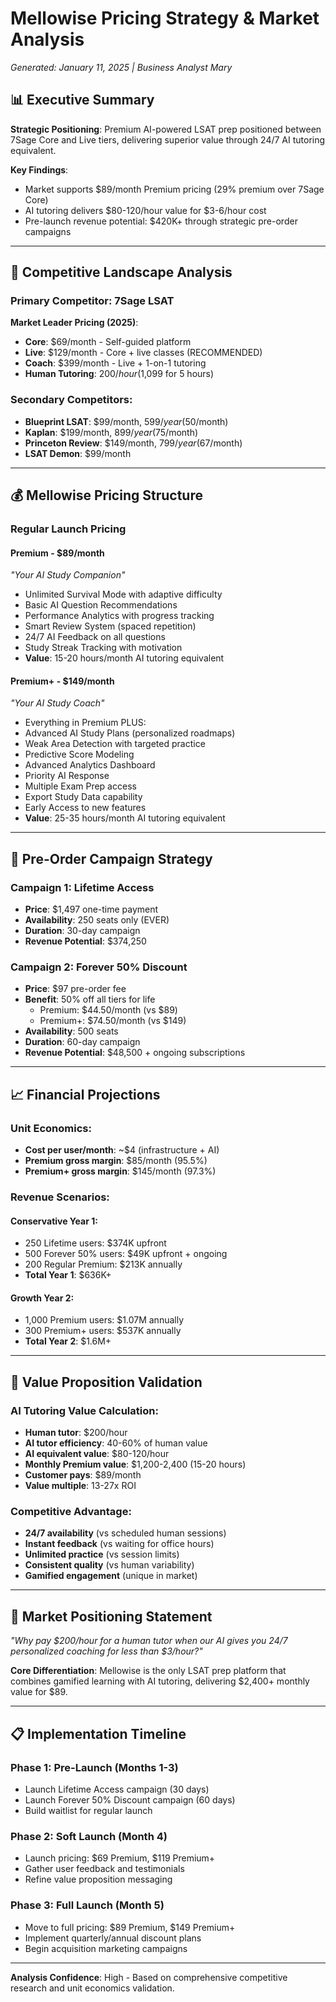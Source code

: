 # Mellowise Pricing Strategy & Market Analysis

*Generated: January 11, 2025 | Business Analyst Mary*

## 📊 Executive Summary

**Strategic Positioning**: Premium AI-powered LSAT prep positioned between 7Sage Core and Live tiers, delivering superior value through 24/7 AI tutoring equivalent.

**Key Findings**:
- Market supports $89/month Premium pricing (29% premium over 7Sage Core)
- AI tutoring delivers $80-120/hour value for $3-6/hour cost
- Pre-launch revenue potential: $420K+ through strategic pre-order campaigns

---

## 🎯 Competitive Landscape Analysis

### Primary Competitor: 7Sage LSAT
**Market Leader Pricing (2025)**:
- **Core**: $69/month - Self-guided platform
- **Live**: $129/month - Core + live classes (RECOMMENDED)
- **Coach**: $399/month - Live + 1-on-1 tutoring
- **Human Tutoring**: $200/hour ($1,099 for 5 hours)

### Secondary Competitors:
- **Blueprint LSAT**: $99/month, $599/year ($50/month)
- **Kaplan**: $199/month, $899/year ($75/month)
- **Princeton Review**: $149/month, $799/year ($67/month)
- **LSAT Demon**: $99/month

---

## 💰 Mellowise Pricing Structure

### **Regular Launch Pricing**

#### Premium - $89/month
*"Your AI Study Companion"*
- Unlimited Survival Mode with adaptive difficulty
- Basic AI Question Recommendations
- Performance Analytics with progress tracking
- Smart Review System (spaced repetition)
- 24/7 AI Feedback on all questions
- Study Streak Tracking with motivation
- **Value**: 15-20 hours/month AI tutoring equivalent

#### Premium+ - $149/month
*"Your AI Study Coach"*
- Everything in Premium PLUS:
- Advanced AI Study Plans (personalized roadmaps)
- Weak Area Detection with targeted practice
- Predictive Score Modeling
- Advanced Analytics Dashboard
- Priority AI Response
- Multiple Exam Prep access
- Export Study Data capability
- Early Access to new features
- **Value**: 25-35 hours/month AI tutoring equivalent

---

## 🚀 Pre-Order Campaign Strategy

### **Campaign 1: Lifetime Access**
- **Price**: $1,497 one-time payment
- **Availability**: 250 seats only (EVER)
- **Duration**: 30-day campaign
- **Revenue Potential**: $374,250

### **Campaign 2: Forever 50% Discount**
- **Price**: $97 pre-order fee
- **Benefit**: 50% off all tiers for life
  - Premium: $44.50/month (vs $89)
  - Premium+: $74.50/month (vs $149)
- **Availability**: 500 seats
- **Duration**: 60-day campaign  
- **Revenue Potential**: $48,500 + ongoing subscriptions

---

## 📈 Financial Projections

### Unit Economics:
- **Cost per user/month**: ~$4 (infrastructure + AI)
- **Premium gross margin**: $85/month (95.5%)
- **Premium+ gross margin**: $145/month (97.3%)

### Revenue Scenarios:

#### Conservative Year 1:
- 250 Lifetime users: $374K upfront
- 500 Forever 50% users: $49K upfront + ongoing
- 200 Regular Premium: $213K annually
- **Total Year 1**: $636K+

#### Growth Year 2:
- 1,000 Premium users: $1.07M annually
- 300 Premium+ users: $537K annually
- **Total Year 2**: $1.6M+

---

## 🎯 Value Proposition Validation

### AI Tutoring Value Calculation:
- **Human tutor**: $200/hour
- **AI tutor efficiency**: 40-60% of human value
- **AI equivalent value**: $80-120/hour
- **Monthly Premium value**: $1,200-2,400 (15-20 hours)
- **Customer pays**: $89/month
- **Value multiple**: 13-27x ROI

### Competitive Advantage:
- **24/7 availability** (vs scheduled human sessions)
- **Instant feedback** (vs waiting for office hours)
- **Unlimited practice** (vs session limits)
- **Consistent quality** (vs human variability)
- **Gamified engagement** (unique in market)

---

## 🎪 Market Positioning Statement

*"Why pay $200/hour for a human tutor when our AI gives you 24/7 personalized coaching for less than $3/hour?"*

**Core Differentiation**: Mellowise is the only LSAT prep platform that combines gamified learning with AI tutoring, delivering $2,400+ monthly value for $89.

---

## 📋 Implementation Timeline

### Phase 1: Pre-Launch (Months 1-3)
- Launch Lifetime Access campaign (30 days)
- Launch Forever 50% Discount campaign (60 days)
- Build waitlist for regular launch

### Phase 2: Soft Launch (Month 4)
- Launch pricing: $69 Premium, $119 Premium+
- Gather user feedback and testimonials
- Refine value proposition messaging

### Phase 3: Full Launch (Month 5)
- Move to full pricing: $89 Premium, $149 Premium+
- Implement quarterly/annual discount plans
- Begin acquisition marketing campaigns

---

**Analysis Confidence**: High - Based on comprehensive competitive research and unit economics validation.